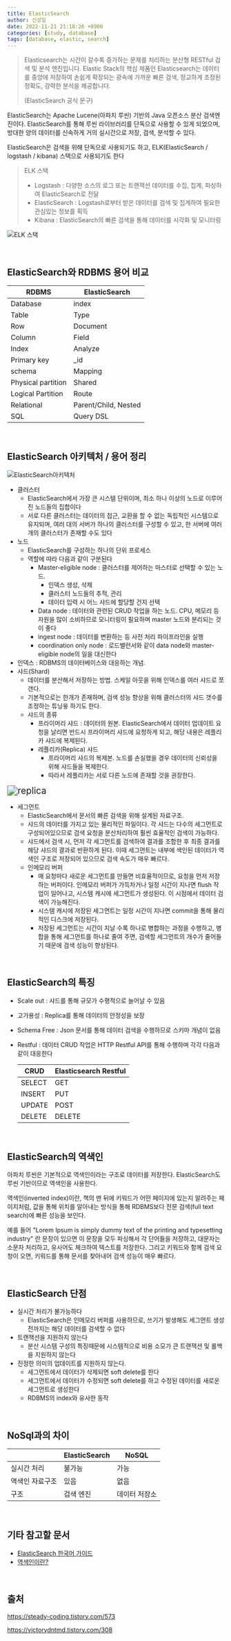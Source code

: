 ```yaml
---
title: ElasticSearch
author: 신성일
date: 2022-11-21 21:18:26 +0900
categories: [study, database]
tags: [database, elastic, search]
---
```


> Elasticsearch는 시간이 갈수록 증가하는 문제를 처리하는 분산형 RESTful 검색 및 분석 엔진입니다. Elastic Stack의 핵심 제품인 Elasticsearch는 데이터를 중앙에 저장하여 손쉽게 확장되는 광속에 가까운 빠른 검색, 정교하게 조정된 정확도, 강력한 분석을 제공합니다.
>
> (ElasticSearch 공식 문구)

ElasticSearch는 Apache Lucene(아파치 루씬) 기반의 Java 오픈소스 분산 검색엔진이다. ElasticSearch를 통해 루씬 라이브러리를 단독으로 사용할 수 있게 되었으며, 방대한 양의 데이터를 신속하게 거의 실시간으로 저장, 검색, 분석할 수 있다.

ElasticSearch은 검색을 위해 단독으로 사용되기도 하고, ELK(ElasticSearch / logstash / kibana) 스택으로 사용되기도 한다

> ELK 스택
>
> - Logstash : 다양한 소스의 로그 또는 트랜잭션 데이터를 수집, 집계, 파싱하여 ElasticSearch로 전달
> - ElasticSearch : Logstash로부터 받은 데이터를 검색 및 집계하여 필요한 관심있는 정보를 획득
> - Kibana : ElasticSearch의 빠른 검색을 통해 데이터를 시각화 및 모니터링

![ELK 스택](https://img1.daumcdn.net/thumb/R1280x0/?scode=mtistory2&fname=https%3A%2F%2Ft1.daumcdn.net%2Fcfile%2Ftistory%2F993B7E495C98CAA706)

<br/>

## ElasticSearch와 RDBMS 용어 비교

| RDBMS              | ElasticSearch        |
| ------------------ | -------------------- |
| Database           | index                |
| Table              | Type                 |
| Row                | Document             |
| Column             | Field                |
| Index              | Analyze              |
| Primary key        | _id                  |
| schema             | Mapping              |
| Physical partition | Shared               |
| Logical Partition  | Route                |
| Relational         | Parent/Child, Nested |
| SQL                | Query DSL            |

<br/>

## ElasticSearch 아키텍처 / 용어 정리

![ElasticSearch아키텍처](https://img1.daumcdn.net/thumb/R1280x0/?scode=mtistory2&fname=https%3A%2F%2Ft1.daumcdn.net%2Fcfile%2Ftistory%2F99A97A355C98D42D2E)

- 클러스터
  - ElasticSearch에서 가장 큰 시스템 단위이며, 최소 하나 이상의 노드로 이루어진 노드들의 집합이다
  - 서로 다른 클러스터는 데이터의 접근, 교환을 할 수 없는 독립적인 시스템으로 유지되며, 여러 대의 서버가 하나의 클러스터를 구성할 수 있고, 한 서버에 여러 개의 클러스터가 존재할 수도 있다
- 노드
  - ElasticSearch를 구성하는 하나의 단위 프로세스
  - 역할에 따라 다음과 같이 구분된다
    - Master-eligible node : 클러스터를 제어하는 마스터로 선택할 수 있는 노드.
      - 인덱스 생성, 삭제
      - 클러스터 노드들의 추적, 관리
      - 데이터 입력 시 어느 샤드에 할당할 건지 선택
    - Data node : 데이터와 관련된 CRUD 작업을 하는 노드. CPU, 메모리 등 자원을 많이 소비하므로 모니터링이 필요하며 master 노드와 분리되는 것이 좋다
    - ingest node : 데이터를 변환하는 등 사전 처리 파이프라인을 실행
    - coordination only node : 로드밸런서와 같이 data node와 master-eligible node의 일을 대신한다
- 인덱스 : RDBMS의 데이터베이스와 대응하는 개념. 
- 샤드(Shard) 
  - 데이터를 분산해서 저장하는 방법. 스케일 아웃을 위해 인덱스를 여러 샤드로 쪼갠다. 
  - 기본적으로는 한개가 존재하며, 검색 성능 향상을 위해 클러스터의 샤드 갯수를 조정하는 튜닝읗 하기도 한다.
  - 샤드의 종류
    - 프라이머리 샤드 : 데이터의 원본. ElasticSearch에서 데이터 업데이트 요청을 날리면 반드시 프라이머리 샤드에 요청하게 되고, 해당 내용은 레플리카 샤드에 복제된다. 
    - 레플리카(Replica) 샤드
      - 프라이머리 샤드의 복제본. 노드를 손실했을 경우 데이터의 신뢰성을 위해 샤드들을 복제한다.
      - 따라서 레플리카는 서로 다른 노드에 존재할 것을 권장한다.

<img src="https://i.stack.imgur.com/6wq4N.png" alt="replica" style="zoom:150%;" />

- 세그먼트
  - ElasticSearch에서 문서의 빠른 검색을 위해 설계된 자료구조.
  - 샤드의 데이터를 가지고 있는 물리적인 파일이다. 각 샤드는 다수의 세그먼트로 구성되어있으므로 검색 요청을 분산처리하여 훨씬 효율적인 검색이 가능하다.
  - 샤드에서 검색 시, 먼저 각 세그먼트를 검색하여 결과를 조합한 후 최종 결과를 해당 샤드의 결과로 반환하게 된다. 이때 세그먼트는 내부에 색인된 데이터가 역색인 구조로 저장되어 있으므로 검색 속도가 매우 빠르다.
  - 인메모리 버퍼 
    - 매 요청마다 새로운 세그먼트를 만들면 비효율적이므로, 요청을 먼저 저장하는 버퍼이다. 인메모리 버퍼가 가득차거나 일정 시간이 지나면 flush 작업이 일어나고, 시스템 캐시에 세그먼트가 생성된다. 이 시점에서 데이터 검색이 가능해진다.
    - 시스템 캐시에 저장된 세그먼트는 일정 시간이 지나면 commit을 통해 물리적인 디스크에 저장된다.
    - 저장된 세그먼트는 시간이 지날 수록 하나로 병합하는 과정을 수행하고, 병합을 통해 세그먼트를 하나로 줄여 주면, 검색할 세그먼트의 개수가 줄어들기 때문에 검색 성능이 향상된다.

<br/>

## **ElasticSearch**의 특징

- Scale out : 샤드를 통해 규모가 수평적으로 늘어날 수 있음

- 고가용성 : Replica를 통해 데이터의 안정성을 보장

- Schema Free : Json 문서를 통해 데이터 검색을 수행하므로 스키마 개념이 없음

- Restful : 데이터 CRUD 작업은 HTTP Restful API를 통해 수행하며 각각 다음과 같이 대응한다

  | CRUD   | Elasticsearch Restful |
  | ------ | --------------------- |
  | SELECT | GET                   |
  | INSERT | PUT                   |
  | UPDATE | POST                  |
  | DELETE | DELETE                |

<br/>

## ElasticSearch의 역색인

아파치 루씬은 기본적으로 역색인이라는 구조로 데이터를 저장한다. ElasticSearch도 루씬 기반이므로 역색인을 사용한다.

역색인(inverted index)이란, 책의 맨 뒤에 키워드가 어떤 페이지에 있는지 알려주는 페이지처럼, 값을 통해 위치를 알아내는 방식을 통해 RDBMS보다 전문 검색(full text search)에 빠른 성능을 보인다.

예를 들어 "Lorem Ipsum is simply dummy text of the printing and typesetting industry" 란 문장이 있으면 이 문장을 모두 파싱해서 각 단어들을 저장하고, 대문자는 소문자 처리하고, 유사어도 체크하여 텍스트를 저장한다. 그리고 키워드와 함께 검색 요청이 오면, 키워드를 통해 문서를 찾아내어 검색 성능이 매우 빠르다.

<br/>

## ElasticSearch 단점

- 실시간 처리가 불가능하다
  - ElasticSearch은 인메모리 버퍼를 사용하므로, 쓰기가 발생해도 세그먼트 생성 전까지는 해당 데이터를 검색할 수 없다
- 트랜잭션을 지원하지 않는다
  - 분산 시스템 구성의 특징때문에 시스템적으로 비용 소모가 큰 트랜잭션 및 롤백을 지원하지 않는다
- 진정한 의미의 업데이트를 지원하지 않는다.
  - 세그먼트에서 데이터가 삭제되면 soft delete를 한다
  - 세그먼트에서 데이터가 수정되면 soft delete를 하고 수정된 데이터를 새로운 세그먼트로 생성한다
  - RDBMS의 index와 유사한 동작

<br/>

## NoSql과의 차이

|                 | ElasticSearch | NoSQL         |
| --------------- | ------------- | ------------- |
| 실시간 처리     | 불가능        | 가능          |
| 역색인 자료구조 | 있음          | 없음          |
| 구조            | 검색 엔진     | 데이터 저장소 |

<br/>

## 기타 참고할 문서

- [ElasticSearch 한국어 가이드](https://esbook.kimjmin.net/01-overview/1.1-elastic-stack/1.1.1-elasticsearch)
- [역색인이란?](https://steady-coding.tistory.com/581)

<br/>

## 출처

https://steady-coding.tistory.com/573

https://victorydntmd.tistory.com/308